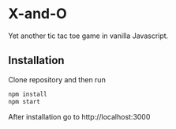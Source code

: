 # X-and-O
Yet another tic tac toe game in vanilla Javascript.

## Installation

Clone repository and then run

```sh
npm install
npm start
```

After installation go to http://localhost:3000
